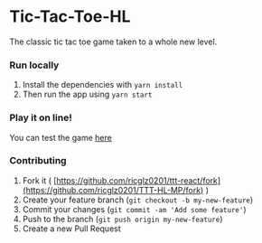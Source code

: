 # Tic-Tac-Toe-HL

The classic tic tac toe game taken to a whole new level.

### Run locally
1. Install the dependencies with `yarn install`
2. Then run the app using `yarn start`

### Play it on line!
You can test the game [here](https://ricglz0201.github.io/Tic-Tac-Toe-HL/)

### Contributing
1.  Fork it (  [https://github.com/ricglz0201/ttt-react/fork](https://github.com/ricglz0201/TTT-HL-MP/fork)  )
2.  Create your feature branch (`git checkout -b my-new-feature`)
3.  Commit your changes (`git commit -am 'Add some feature'`)
4.  Push to the branch (`git push origin my-new-feature`)
5.  Create a new Pull Request